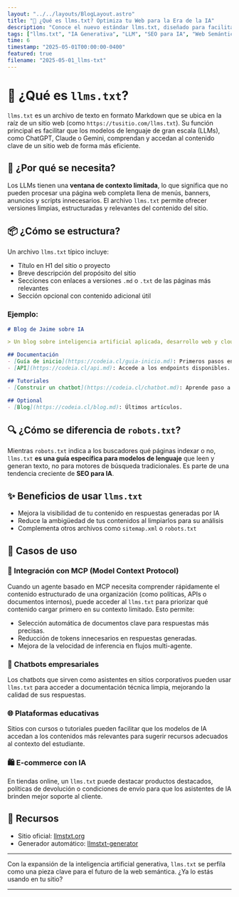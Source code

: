 ```yaml
---
layout: "../../layouts/BlogLayout.astro"
title: "📄 ¿Qué es llms.txt? Optimiza tu Web para la Era de la IA"
description: "Conoce el nuevo estándar llms.txt, diseñado para facilitar la lectura de sitios web por modelos de lenguaje como ChatGPT, Claude o Gemini."
tags: ["llms.txt", "IA Generativa", "LLM", "SEO para IA", "Web Semántica"]
time: 6
timestamp: "2025-05-01T00:00:00-0400"
featured: true
filename: "2025-05-01_llms-txt"
---
```


# 🧠 ¿Qué es `llms.txt`?

`llms.txt` es un archivo de texto en formato Markdown que se ubica en la raíz de un sitio web (como `https://tusitio.com/llms.txt`). Su función principal es facilitar que los modelos de lenguaje de gran escala (LLMs), como ChatGPT, Claude o Gemini, comprendan y accedan al contenido clave de un sitio web de forma más eficiente.

## 🚀 ¿Por qué se necesita?

Los LLMs tienen una **ventana de contexto limitada**, lo que significa que no pueden procesar una página web completa llena de menús, banners, anuncios y scripts innecesarios. El archivo `llms.txt` permite ofrecer versiones limpias, estructuradas y relevantes del contenido del sitio.

## 📦 ¿Cómo se estructura?

Un archivo `llms.txt` típico incluye:

- Título en H1 del sitio o proyecto
- Breve descripción del propósito del sitio
- Secciones con enlaces a versiones `.md` o `.txt` de las páginas más relevantes
- Sección opcional con contenido adicional útil

### Ejemplo:

```markdown
# Blog de Jaime sobre IA

> Un blog sobre inteligencia artificial aplicada, desarrollo web y cloud computing.

## Documentación
- [Guía de inicio](https://codeia.cl/guia-inicio.md): Primeros pasos en IA generativa.
- [API](https://codeia.cl/api.md): Accede a los endpoints disponibles.

## Tutoriales
- [Construir un chatbot](https://codeia.cl/chatbot.md): Aprende paso a paso.

## Optional
- [Blog](https://codeia.cl/blog.md): Últimos artículos.
```

## 🔍 ¿Cómo se diferencia de `robots.txt`?

Mientras `robots.txt` indica a los buscadores qué páginas indexar o no, `llms.txt` **es una guía específica para modelos de lenguaje** que leen y generan texto, no para motores de búsqueda tradicionales. Es parte de una tendencia creciente de **SEO para IA**.

## ✨ Beneficios de usar `llms.txt`

- Mejora la visibilidad de tu contenido en respuestas generadas por IA
- Reduce la ambigüedad de tus contenidos al limpiarlos para su análisis
- Complementa otros archivos como `sitemap.xml` o `robots.txt`

## 🧪 Casos de uso

### 📡 Integración con MCP (Model Context Protocol)
Cuando un agente basado en MCP necesita comprender rápidamente el contenido estructurado de una organización (como políticas, APIs o documentos internos), puede acceder al `llms.txt` para priorizar qué contenido cargar primero en su contexto limitado. Esto permite:

- Selección automática de documentos clave para respuestas más precisas.
- Reducción de tokens innecesarios en respuestas generadas.
- Mejora de la velocidad de inferencia en flujos multi-agente.

### 🤖 Chatbots empresariales
Los chatbots que sirven como asistentes en sitios corporativos pueden usar `llms.txt` para acceder a documentación técnica limpia, mejorando la calidad de sus respuestas.

### 🌐 Plataformas educativas
Sitios con cursos o tutoriales pueden facilitar que los modelos de IA accedan a los contenidos más relevantes para sugerir recursos adecuados al contexto del estudiante.

### 🛍️ E-commerce con IA
En tiendas online, un `llms.txt` puede destacar productos destacados, políticas de devolución o condiciones de envío para que los asistentes de IA brinden mejor soporte al cliente.

## 🔧 Recursos

- Sitio oficial: [llmstxt.org](https://llmstxt.org/)
- Generador automático: [llmstxt-generator](https://llmstxt-generator.vercel.app/)

---

Con la expansión de la inteligencia artificial generativa, `llms.txt` se perfila como una pieza clave para el futuro de la web semántica. ¿Ya lo estás usando en tu sitio?

---
